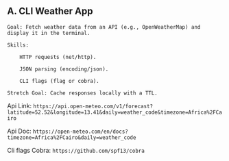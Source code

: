 ## A. CLI Weather App

    Goal: Fetch weather data from an API (e.g., OpenWeatherMap) and display it in the terminal.

    Skills:

        HTTP requests (net/http).

        JSON parsing (encoding/json).

        CLI flags (flag or cobra).

    Stretch Goal: Cache responses locally with a TTL.

Api Link: `https://api.open-meteo.com/v1/forecast?latitude=52.52&longitude=13.41&daily=weather_code&timezone=Africa%2FCairo`

Api Doc: `https://open-meteo.com/en/docs?timezone=Africa%2FCairo&daily=weather_code`

Cli flags Cobra: `https://github.com/spf13/cobra`

